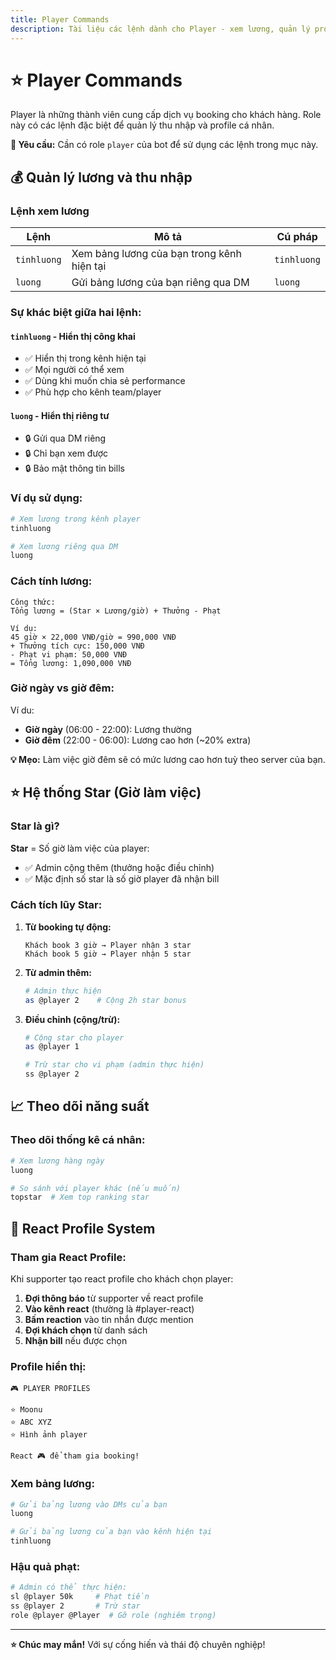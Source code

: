 ```yaml
---
title: Player Commands
description: Tài liệu các lệnh dành cho Player - xem lương, quản lý profile và tương tác với hệ thống booking
---
```


# ⭐ Player Commands

<span className="badge badge-player">Player</span> là những thành viên cung cấp dịch vụ booking cho khách hàng. Role này có các lệnh đặc biệt để quản lý thu nhập và profile cá nhân.

<div className="callout callout-info">
  <strong>🔐 Yêu cầu:</strong> Cần có role <code>player</code> của bot để sử dụng các lệnh trong mục này.
</div>

## 💰 Quản lý lương và thu nhập

### Lệnh xem lương

<table className="command-table">
  <thead>
    <tr>
      <th>Lệnh</th>
      <th>Mô tả</th>
      <th>Cú pháp</th>
    </tr>
  </thead>
  <tbody>
    <tr>
      <td><code>tinhluong</code></td>
      <td>Xem bảng lương của bạn trong kênh hiện tại</td>
      <td><code>tinhluong</code></td>
    </tr>
    <tr>
      <td><code>luong</code></td>
      <td>Gửi bảng lương của bạn riêng qua DM</td>
      <td><code>luong</code></td>
    </tr>
  </tbody>
</table>

### Sự khác biệt giữa hai lệnh:

#### `tinhluong` - Hiển thị công khai
- ✅ Hiển thị trong kênh hiện tại
- ✅ Mọi người có thể xem
- ✅ Dùng khi muốn chia sẻ performance
- ✅ Phù hợp cho kênh team/player

#### `luong` - Hiển thị riêng tư  
- 🔒 Gửi qua DM riêng
- 🔒 Chỉ bạn xem được
- 🔒 Bảo mật thông tin bills

### Ví dụ sử dụng:

```bash
# Xem lương trong kênh player
tinhluong

# Xem lương riêng qua DM
luong
```

### Cách tính lương:

```
Công thức: 
Tổng lương = (Star × Lương/giờ) + Thưởng - Phạt

Ví dụ:
45 giờ × 22,000 VNĐ/giờ = 990,000 VNĐ
+ Thưởng tích cực: 150,000 VNĐ
- Phạt vi phạm: 50,000 VNĐ  
= Tổng lương: 1,090,000 VNĐ
```

### Giờ ngày vs giờ đêm:

Ví du:
- **Giờ ngày** (06:00 - 22:00): Lương thường
- **Giờ đêm** (22:00 - 06:00): Lương cao hơn (~20% extra)

<div className="callout callout-info">
  <strong>💡 Mẹo:</strong> Làm việc giờ đêm sẽ có mức lương cao hơn tuỳ theo server của bạn.
</div>

## ⭐ Hệ thống Star (Giờ làm việc)

### Star là gì?

**Star** = Số giờ làm việc của player:
- ✅ Admin cộng thêm (thưởng hoặc điều chỉnh)
- ✅ Mặc định số star là số giờ player đã nhận bill

### Cách tích lũy Star:

1. **Từ booking tự động:**
   ```
   Khách book 3 giờ → Player nhận 3 star
   Khách book 5 giờ → Player nhận 5 star
   ```

2. **Từ admin thêm:**
   ```bash
   # Admin thực hiện
   as @player 2    # Cộng 2h star bonus
   ```

3. **Điều chỉnh (cộng/trừ):**
   ```bash
   # Cộng star cho player
   as @player 1

   # Trừ star cho vi phạm (admin thực hiện)
   ss @player 2
   ```

## 📈 Theo dõi năng suất

### Theo dõi thống kê cá nhân:

```bash
# Xem lương hàng ngày
luong

# So sánh với player khác (nếu muốn)
topstar  # Xem top ranking star
```

## 🔄 React Profile System

### Tham gia React Profile:

Khi supporter tạo react profile cho khách chọn player:

1. **Đợi thông báo** từ supporter về react profile
2. **Vào kênh react** (thường là #player-react)
3. **Bấm reaction** vào tin nhắn được mention
4. **Đợi khách chọn** từ danh sách
5. **Nhận bill** nếu được chọn

### Profile hiển thị:

```
🎮 PLAYER PROFILES

⭐ Moonu
⭐ ABC XYZ
⭐ Hình ảnh player

React 🎮 để tham gia booking!
```

### Xem bảng lương:

```bash
# Gửi bảng lương vào DMs của bạn
luong

# Gửi bảng lương của bạn vào kênh hiện tại
tinhluong 
```
### Hậu quả phạt:

```bash
# Admin có thể thực hiện:
sl @player 50k     # Phạt tiền
ss @player 2       # Trừ star
role @player @Player  # Gỡ role (nghiêm trọng)
```

---

**⭐ Chúc may mắn!** Với sự cống hiến và thái độ chuyên nghiệp!